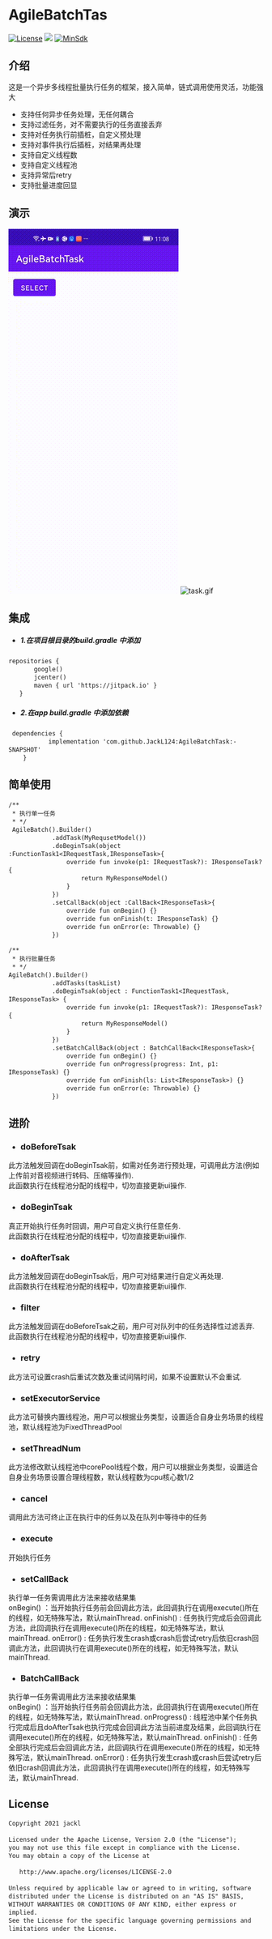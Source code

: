 
 # **AgileBatchTas** #
 
 [![License](https://img.shields.io/badge/License%20-Apache%202-337ab7.svg)](https://www.apache.org/licenses/LICENSE-2.0)
 [![](https://jitpack.io/v/JackL124/AgileBatchTask.svg)](https://www.jitpack.io/#JackL124/AgileBatchTask)
 [![MinSdk](https://img.shields.io/badge/%20MinSdk%20-%2019%2B%20-f0ad4e.svg)](https://android-arsenal.com/api?level=19)

## 介绍 ###

 这是一个异步多线程批量执行任务的框架，接入简单，链式调用使用灵活，功能强大
 * 支持任何异步任务处理，无任何耦合
 * 支持过滤任务，对不需要执行的任务直接丢弃
 * 支持对任务执行前插桩，自定义预处理
 * 支持对事件执行后插桩，对结果再处理
 * 支持自定义线程数
 * 支持自定义线程池
 * 支持异常后retry
 * 支持批量进度回显

## 演示

 ![task.gif](https://github.com/JackL124/AgileBatchTask/blob/main/screenshots/task.gif)
 ![task.gif](https://github.com/JackL124/AgileBatchTask/blob/main/screenshots/tasks.gif)
    
## 集成

* ##### 1.在项目根目录的build.gradle 中添加

```
repositories {
       google()
       jcenter()
       maven { url 'https://jitpack.io' }
   }
```

* ##### 2.在app build.gradle 中添加依赖
```
 dependencies {
 	       implementation 'com.github.JackL124:AgileBatchTask:-SNAPSHOT'
 	}
```

## 简单使用

```
/**
 * 执行单一任务
 * */
 AgileBatch().Builder()
            .addTask(MyRequsetModel())
            .doBeginTsak(object :FunctionTask1<IRequestTask,IResponseTask>{
                override fun invoke(p1: IRequestTask?): IResponseTask? {
                    return MyResponseModel()
                }
            })
            .setCallBack(object :CallBack<IResponseTask>{
                override fun onBegin() {}
                override fun onFinish(t: IResponseTask) {}
                override fun onError(e: Throwable) {}
            })
```

```
/**
 * 执行批量任务
 * */
AgileBatch().Builder()
            .addTasks(taskList)
            .doBeginTsak(object : FunctionTask1<IRequestTask, IResponseTask> {
                override fun invoke(p1: IRequestTask?): IResponseTask? {
                    return MyResponseModel()
                }
            })
            .setBatchCallBack(object : BatchCallBack<IResponseTask>{
                override fun onBegin() {}
                override fun onProgress(progress: Int, p1: IResponseTask) {}
                override fun onFinish(ls: List<IResponseTask>) {}
                override fun onError(e: Throwable) {}
            })

```

## 进阶

* ### doBeforeTsak
此方法触发回调在doBeginTsak前，如需对任务进行预处理，可调用此方法(例如上传前对音视频进行转码、压缩等操作).<br/>
此函数执行在线程池分配的线程中，切勿直接更新ui操作.

* ### doBeginTsak
真正开始执行任务时回调，用户可自定义执行任意任务.<br/>
此函数执行在线程池分配的线程中，切勿直接更新ui操作.

* ### doAfterTsak
此方法触发回调在doBeginTsak后，用户可对结果进行自定义再处理.<br/>
此函数执行在线程池分配的线程中，切勿直接更新ui操作.

* ### filter
此方法触发回调在doBeforeTsak之前，用户可对队列中的任务选择性过滤丢弃.<br/>
此函数执行在线程池分配的线程中，切勿直接更新ui操作.

* ### retry
此方法可设置crash后重试次数及重试间隔时间，如果不设置默认不会重试.<br/>

* ### setExecutorService
此方法可替换内置线程池，用户可以根据业务类型，设置适合自身业务场景的线程池，默认线程池为FixedThreadPool<br/>

* ### setThreadNum
此方法修改默认线程池中corePool线程个数，用户可以根据业务类型，设置适合自身业务场景设置合理线程数，默认线程数为cpu核心数1/2<br/>

* ### cancel
调用此方法可终止正在执行中的任务以及在队列中等待中的任务<br/>

* ### execute
开始执行任务

* ### setCallBack
执行单一任务需调用此方法来接收结果集<br/>
onBegin() ：当开始执行任务前会回调此方法，此回调执行在调用execute()所在的线程，如无特殊写法，默认mainThread.
onFinish() : 任务执行完成后会回调此方法，此回调执行在调用execute()所在的线程，如无特殊写法，默认mainThread.
onError() : 任务执行发生crash或crash后尝试retry后依旧crash回调此方法，此回调执行在调用execute()所在的线程，如无特殊写法，默认mainThread.


* ### BatchCallBack
执行单一任务需调用此方法来接收结果集<br/>
onBegin() ：当开始执行任务前会回调此方法，此回调执行在调用execute()所在的线程，如无特殊写法，默认mainThread.
onProgress() : 线程池中某个任务执行完成后且doAfterTsak也执行完成会回调此方法当前进度及结果，此回调执行在调用execute()所在的线程，如无特殊写法，默认mainThread.
onFinish() : 任务全部执行完成后会回调此方法，此回调执行在调用execute()所在的线程，如无特殊写法，默认mainThread.
onError() : 任务执行发生crash或crash后尝试retry后依旧crash回调此方法，此回调执行在调用execute()所在的线程，如无特殊写法，默认mainThread.

## License

    Copyright 2021 jackl

    Licensed under the Apache License, Version 2.0 (the "License");
    you may not use this file except in compliance with the License.
    You may obtain a copy of the License at

       http://www.apache.org/licenses/LICENSE-2.0

    Unless required by applicable law or agreed to in writing, software
    distributed under the License is distributed on an "AS IS" BASIS,
    WITHOUT WARRANTIES OR CONDITIONS OF ANY KIND, either express or implied.
    See the License for the specific language governing permissions and
    limitations under the License.



